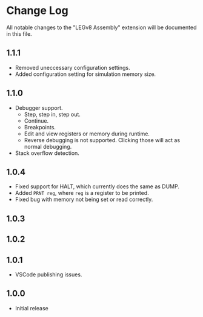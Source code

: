 # Change Log

All notable changes to the "LEGv8 Assembly" extension will be documented in this file.

## 1.1.1

- Removed uneccessary configuration settings.
- Added configuration setting for simulation memory size.

## 1.1.0

- Debugger support.
  - Step, step in, step out.
  - Continue.
  - Breakpoints.
  - Edit and view registers or memory during runtime.
  - Reverse debugging is not supported. Clicking those will act as normal debugging.
- Stack overflow detection.

## 1.0.4

- Fixed support for HALT, which currently does the same as DUMP.
- Added `PRNT reg`, where `reg` is a register to be printed.
- Fixed bug with memory not being set or read correctly.

## 1.0.3
## 1.0.2
## 1.0.1

- VSCode publishing issues.

## 1.0.0

- Initial release